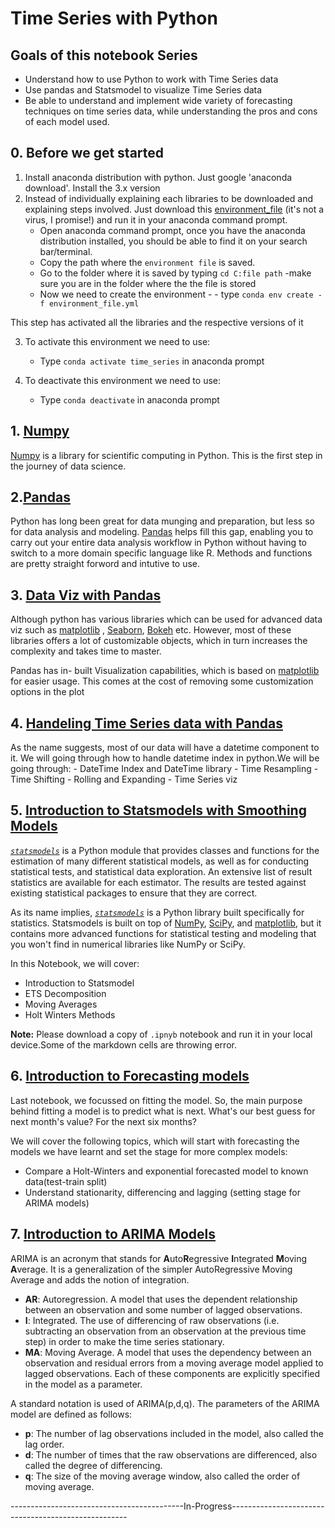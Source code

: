 # Time Series with Python
## Goals of this notebook Series
- Understand how to use Python to work with Time Series data
- Use pandas and Statsmodel to visualize Time Series data
- Be able to understand and implement wide variety of forecasting techniques on time series data, while understanding the pros and cons of each model used.

## 0. Before we get started
1. Install anaconda distribution with python. Just google 'anaconda download'. Install the 3.x version
2. Instead of individually explaining each libraries to be downloaded and explaining steps involved. Just download this [environment_file](https://drive.google.com/file/d/1abW_Gi9mwDAqHC4xmZqvpmeZ3Mq17PKr/view?usp=sharing) \(it's not a virus, I promise!) and run it in your anaconda command prompt.
    - Open anaconda command prompt, once you have the anaconda distribution installed, you should be able to find it on your search bar/terminal.
    - Copy the path where the `environment file` is saved.
    - Go to the folder where it is saved by typing `cd C:file path` -make sure you are in the folder where the the file is stored
    - Now we need to create the environment -  - type `conda env create -f environment_file.yml`
    
 This step has activated all the libraries and the respective versions of it
 
 
3. To activate this environment we need to use:
    - Type `conda activate time_series` in anaconda prompt
    
4. To deactivate this environment we need to use:
    - Type `conda deactivate` in anaconda prompt
    
 ## 1. [Numpy](https://github.com/amogghrao/Time-Series-with-python/blob/master/1.%20Numpy.ipynb)
 [Numpy](http://www.numpy.org/) is a library for scientific computing in Python. This is the first step in the journey of data science.
 
 ## 2.[Pandas](https://github.com/amogghrao/Time-Series-with-python/blob/master/2.%20Pandas.ipynb)
Python has long been great for data munging and preparation, but less so for data analysis and modeling. [Pandas](https://pandas.pydata.org/) helps fill this gap, enabling you to carry out your entire data analysis workflow in Python without having to switch to a more domain specific language like R. Methods and functions are pretty straight forword and intutive to use.

## 3. [Data Viz with Pandas](https://github.com/amogghrao/Time-Series-with-python/blob/master/3.%20Pandas%20visualization.ipynb)
Although python has various libraries which can be used for advanced data viz such as [matplotlib](https://matplotlib.org/) , [Seaborn](https://seaborn.pydata.org/), [Bokeh](https://bokeh.pydata.org/en/latest/) etc. However, most of these libraries offers a lot of customizable objects, which in turn increases the complexity and takes time to master.

Pandas has in- built Visualization capabilities, which is based on [matplotlib](https://matplotlib.org/) for easier usage. This comes at the cost of removing some customization options in the plot

## 4. [Handeling Time Series data with Pandas](https://github.com/amogghrao/Time-Series-with-python/blob/master/4.%20Time%20Series%20with%20Pandas.ipynb)
As the name suggests, most of our data will have a datetime component to it. We will going through how to handle datetime index in python.We will be going through:
      - DateTime Index and DateTime library
      - Time Resampling
      - Time Shifting
      - Rolling and Expanding
      - Time Series viz
      
## 5. [Introduction to Statsmodels with Smoothing Models](https://github.com/amogghrao/Time-Series-with-python/blob/master/5.%20Time%20Series%20with%20Statsmodels.ipynb)

[*`statsmodels`*](https://www.statsmodels.org/stable/index.html) is a Python module that provides classes and functions for the estimation of many different statistical models, as well as for conducting statistical tests, and statistical data exploration. An extensive list of result statistics are available for each estimator. The results are tested against existing statistical packages to ensure that they are correct. 

As its name implies, [*`statsmodels`*](https://www.statsmodels.org/stable/index.html) is a Python library built specifically for statistics. Statsmodels is built on top of [NumPy](https://numpy.org/), [SciPy](https://www.scipy.org/), and [matplotlib](https://matplotlib.org/), but it contains more advanced functions for statistical testing and modeling that you won't find in numerical libraries like NumPy or SciPy.

In this Notebook, we will cover:

- Introduction to Statsmodel
- ETS Decomposition
- Moving Averages
- Holt Winters Methods

**Note:** Please download a copy of `.ipnyb` notebook and run it in your local device.Some of the markdown cells are throwing error.

## 6. [Introduction to Forecasting models](https://github.com/amogghrao/Time-Series-with-python/blob/master/6.%20Introduction%20to%20Forecasting%20models.ipynb)

Last notebook, we focussed on fitting the model. So, the main purpose behind fitting a model is to predict what is next. What's our best guess for next month's value? For the next six months?

We will cover the following topics, which will start with forecasting the models we have learnt and set the stage for more complex models:

- Compare a Holt-Winters and exponential forecasted model to known data(test-train split)
- Understand stationarity, differencing and lagging (setting stage for ARIMA models)


## 7. [Introduction to ARIMA Models](https://github.com/amogghrao/Time-Series-with-python/blob/master/7.%20Introduction%20to%20ARIMA%20Models.ipynb)

ARIMA is an acronym that stands for **A**uto**R**egressive **I**ntegrated **M**oving **A**verage. It is a generalization of the simpler AutoRegressive Moving Average and adds the notion of integration.

- **AR**: Autoregression. A model that uses the dependent relationship between an observation and some number of lagged observations.<br>
- **I**: Integrated. The use of differencing of raw observations (i.e. subtracting an observation from an observation at the previous time step) in order to make the time series stationary.<br>
- **MA**: Moving Average. A model that uses the dependency between an observation and residual errors from a moving average model applied to lagged observations.
Each of these components are explicitly specified in the model as a parameter.<br>

A standard notation is used of ARIMA(p,d,q). The parameters of the ARIMA model are defined as follows:

- **p**: The number of lag observations included in the model, also called the lag order.<br>
- **d**: The number of times that the raw observations are differenced, also called the degree of differencing.<br>
- **q**: The size of the moving average window, also called the order of moving average.<br>
        
        
 -------------------------------------------In-Progress----------------------------------------------------
    
